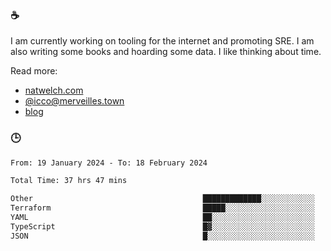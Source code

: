 ### ☕

I am currently working on tooling for the internet and promoting SRE. I am also writing some books and hoarding some data. I like thinking about time. 

Read more:

 - [natwelch.com](https://natwelch.com)
 - [@icco@merveilles.town](https://merveilles.town/@icco)
 - [blog](https://writing.natwelch.com)

### 🕒

<!--START_SECTION:waka-->

```txt
From: 19 January 2024 - To: 18 February 2024

Total Time: 37 hrs 47 mins

Other                                      █████████████░░░░░░░░░░░░   51.49 %
Terraform                                  █████░░░░░░░░░░░░░░░░░░░░   19.60 %
YAML                                       ██░░░░░░░░░░░░░░░░░░░░░░░   08.36 %
TypeScript                                 █▓░░░░░░░░░░░░░░░░░░░░░░░   06.59 %
JSON                                       █░░░░░░░░░░░░░░░░░░░░░░░░   04.16 %
```

<!--END_SECTION:waka-->
